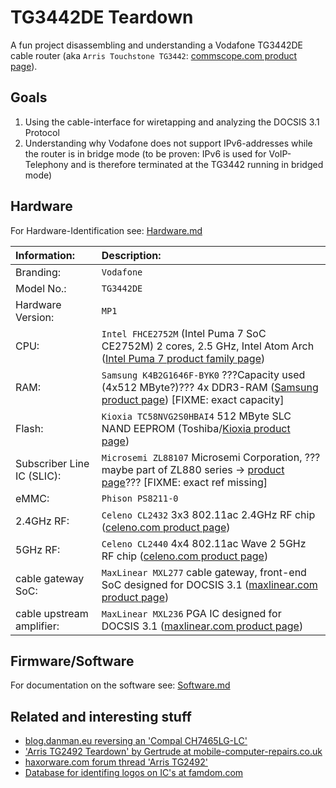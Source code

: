 # TG3442DE Teardown

A fun project disassembling and understanding a Vodafone TG3442DE cable router (aka `Arris Touchstone TG3442`: [commscope.com product page](https://www.commscope.com/product-type/broadband-video-devices/broadband-devices/docsis-3.1-gateways-modems/tg3442/)).

## Goals

1. Using the cable-interface for wiretapping and analyzing the DOCSIS 3.1 Protocol
2. Understanding why Vodafone does not support IPv6-addresses while the router is in bridge mode (to be proven: IPv6 is used for VoIP-Telephony and is therefore terminated at the TG3442 running in bridged mode)

## Hardware

For Hardware-Identification see: [Hardware.md](./Hardware.md)

| Information:               | Description:                                                                                                                                                                                                              |
| :------------------------- | :------------------------------------------------------------------------------------------------------------------------------------------------------------------------------------------------------------------------ |
| Branding:                  | `Vodafone`                                                                                                                                                                                                                |
| Model No.:                 | `TG3442DE`                                                                                                                                                                                                                |
| Hardware Version:          | `MP1`                                                                                                                                                                                                                     |
| CPU:                       | `Intel FHCE2752M` (Intel Puma 7 SoC CE2752M) 2 cores, 2.5 GHz, Intel Atom Arch ([Intel Puma 7 product family page](https://ark.intel.com/content/www/de/de/ark/products/140087/intel-puma-7-family.html))                 |
| RAM:                       | `Samsung K4B2G1646F-BYK0` ???Capacity used (4x512 MByte?)??? 4x DDR3-RAM ([Samsung product page](https://www.samsung.com/semiconductor/dram/ddr3/K4B2G1646F-BYK0/)) [FIXME: exact capacity]                               |
| Flash:                     | `Kioxia TC58NVG2S0HBAI4` 512 MByte SLC NAND EEPROM (Toshiba/[Kioxia product page](https://business.kioxia.com/en-us/memory/detail.TC58NVG2S0HBAI4.html))                                                                  |
| Subscriber Line IC (SLIC): | `Microsemi ZL88107` Microsemi Corporation, ???maybe part of ZL880 series -> [product page](https://www.microchip.com/design-centers/interface-and-connectivity/line-circuits)??? [FIXME: exact ref missing]               |
| eMMC:                      | `Phison PS8211-0`                                                                                                                                                                                                         |
| 2.4GHz RF:                 | `Celeno CL2432` 3x3 802.11ac 2.4GHz RF chip ([celeno.com product page](https://www.celeno.com/products/cl2432))                                                                                                           |
| 5GHz RF:                   | `Celeno CL2440` 4x4 802.11ac Wave 2 5GHz RF chip ([celeno.com product page](https://www.celeno.com/products/cl2440))                                                                                                      |
| cable gateway SoC:         | `MaxLinear MXL277` cable gateway, front-end SoC designed for DOCSIS 3.1 ([maxlinear.com product page](https://www.maxlinear.com/product/access/cable-broadband/cable-front-ends/fsc-and-narrowband-tuners-demods/mxl277)) |
| cable upstream amplifier:  | `MaxLinear MXL236` PGA IC designed for DOCSIS 3.1 ([maxlinear.com product page](https://www.maxlinear.com/product/access/cable-broadband/cable-front-ends/upstream-amplifiers/mxl236))                                    |

## Firmware/Software

For documentation on the software see: [Software.md](./Software.md)

## Related and interesting stuff

- [blog.danman.eu reversing an 'Compal CH7465LG-LC'](https://blog.danman.eu/about-adding-a-static-route-to-my-docsis-modem/)
- ['Arris TG2492 Teardown' by Gertrude at mobile-computer-repairs.co.uk](https://www.mobile-computer-repairs.co.uk/blog/topic/29/routers/Arris-TG2492)
- [haxorware.com forum thread 'Arris TG2492'](http://www.haxorware.com/forums/showthread.php?tid=6860)
- [Database for identifing logos on IC's at famdom.com](<https://how-to.fandom.com/wiki/How_to_identify_integrated_circuit_(chip)_manufacturers_by_their_logos>)
